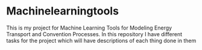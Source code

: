 # Machinelearningtools
This is my project for Machine Learning Tools for Modeling Energy Transport and Convention Processes. 
In this repository I have different tasks for the project which will have descriptions of each thing done in them
